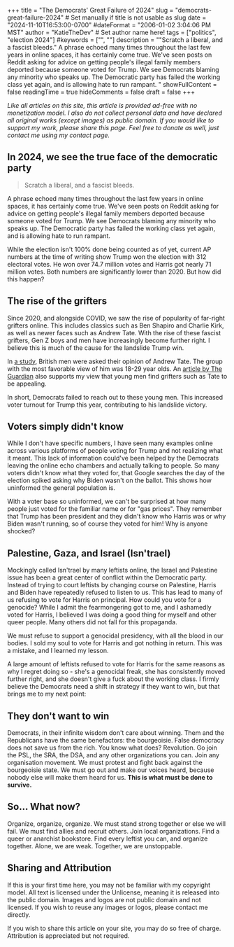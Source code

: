 +++
title = "The Democrats' Great Failure of 2024" 
slug = "democrats-great-failure-2024" # Set manually if title is not usable as slug
date = "2024-11-10T16:53:00-0700"
#dateFormat = "2006-01-02 3:04:06 PM MST"
author = "KatieTheDev" # Set author name here!
tags = ["politics", "election 2024"]
#keywords = ["", ""]
description = "\"Scratch a liberal, and a fascist bleeds.\" A phrase echoed many times throughout the last few years in online spaces, it has certainly come true. We've seen posts on Reddit asking for advice on getting people's illegal family members deported because someone voted for Trump. We see Democrats blaming any minority who speaks up. The Democratic party has failed the working class yet again, and is allowing hate to run rampant. "
showFullContent = false
readingTime = true
hideComments = false
draft = false
+++

*Like all articles on this site, this article is provided ad-free with no monetization model. I also do not collect personal data and have declared all original works (except images) as public domain. If you would like to support my work, please share this page. Feel free to donate as well, just contact me using my contact page.*
## In 2024, we see the true face of the democratic party
> Scratch a liberal, and a fascist bleeds.

A phrase echoed many times throughout the last few years in online spaces, it has certainly come true. We've seen posts on Reddit asking for advice on getting people's illegal family members deported because someone voted for Trump. We see Democrats blaming any minority who speaks up. The Democratic party has failed the working class yet again, and is allowing hate to run rampant. 

While the election isn't 100% done being counted as of yet, current AP numbers at the time of writing show Trump won the election with 312 electoral votes. He won over 74.7 million votes and Harris got nearly 71 million votes. Both numbers are significantly lower than 2020. But how did this happen? 

## The rise of the grifters
Since 2020, and alongside COVID, we saw the rise of popularity of far-right grifters online. This includes classics such as Ben Shapiro and Charlie Kirk, as well as newer faces such as Andrew Tate. With the rise of these fascist grifters, Gen Z boys and men have increasingly become further right. I believe this is much of the cause for the landslide Trump win. 

In [a study](https://www.statista.com/statistics/1417619/gb-men-opinion-andrew-tate-by-age/), British men were asked their opinion of Andrew Tate. The group with the most favorable view of him was 18-29 year olds. An [article by The Guardian](https://www.theguardian.com/news/2024/jan/06/im-andrew-tates-audience-and-i-know-why-he-appeals-to-young-men) also supports my view that young men find grifters such as Tate to be appealing. 

In short, Democrats failed to reach out to these young men. This increased voter turnout for Trump this year, contributing to his landslide victory. 
## Voters simply didn't know 
While I don't have specific numbers, I have seen many examples online across various platforms of people voting for Trump and not realizing what it meant. This lack of information could've been helped by the Democrats leaving the online echo chambers and actually talking to people. So many voters didn't know what they voted for, that Google searches the day of the election spiked asking why Biden wasn't on the ballot. This shows how uninformed the general population is. 

With a voter base so uninformed, we can't be surprised at how many people just voted for the familiar name or for "gas prices". They remember that Trump has been president and they didn't know who Harris was or why Biden wasn't running, so of course they voted for him! Why is anyone shocked? 
## Palestine, Gaza, and Israel (Isn'trael)
Mockingly called Isn'trael by many leftists online, the Israel and Palestine issue has been a great center of conflict within the Democratic party. Instead of trying to court leftists by changing course on Palestine, Harris and Biden have repeatedly refused to listen to us. This has lead to many of us refusing to vote for Harris on principal. How could you vote for a genocide? While I admit the fearmongering got to me, and I ashamedly voted for Harris, I believed I was doing a good thing for myself and other queer people. Many others did not fall for this propaganda. 

We must refuse to support a genocidal presidency, with all the blood in our bodies. I sold my soul to vote for Harris and got nothing in return. This was a mistake, and I learned my lesson. 

A large amount of leftists refused to vote for Harris for the same reasons as why I regret doing so - she's a genocidal freak, she has consistently moved further right, and she doesn't give a fuck about the working class. I firmly believe the Democrats need a shift in strategy if they want to win, but that brings me to my next point:
## They don't want to win
Democrats, in their infinite wisdom don't care about winning. Them and the Republicans have the same benefactors: the bourgeoisie. False democracy does not save us from the rich. You know what does? Revolution. Go join the PSL, the SRA, the DSA, and any other organizations you can. Join any organisation movement. We must protest and fight back against the bourgeoisie state. We must go out and make our voices heard, because nobody else will make them heard for us. **This is what must be done to survive.**
## So... What now? 
Organize, organize, organize. We must stand strong together or else we will fail. We must find allies and recruit others. Join local organizations. Find a queer or anarchist bookstore. Find every leftist you can, and organize together. Alone, we are weak. Together, we are unstoppable. 

## Sharing and Attribution
If this is your first time here, you may not be familiar with my copyright model. All text is licensed under the Unlicense, meaning it is released into the public domain. Images and logos are not public domain and not licensed. If you wish to reuse any images or logos, please contact me directly. 

If you wish to share this article on your site, you may do so free of charge. Attribution is appreciated but not required. 
